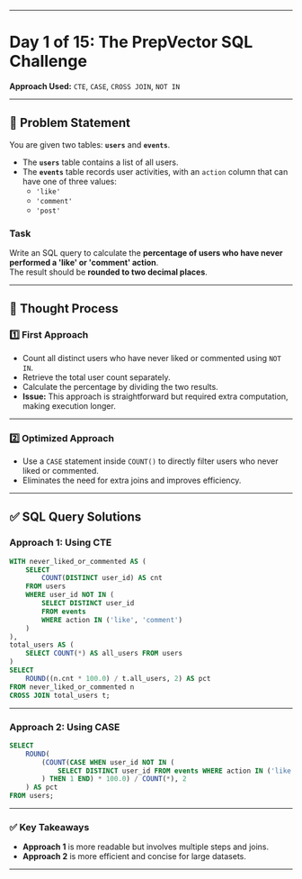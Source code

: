 
---

# Day 1 of 15: The PrepVector SQL Challenge  
**Approach Used:** `CTE`, `CASE`, `CROSS JOIN`, `NOT IN`

---

## 📌 Problem Statement

You are given two tables: **`users`** and **`events`**.

- The **`users`** table contains a list of all users.  
- The **`events`** table records user activities, with an `action` column that can have one of three values:  
  - `'like'`  
  - `'comment'`  
  - `'post'`  

### **Task**  
Write an SQL query to calculate the **percentage of users who have never performed a 'like' or 'comment' action**.  
The result should be **rounded to two decimal places**.

---

## 🧠 Thought Process

### **1️⃣ First Approach**
- Count all distinct users who have never liked or commented using `NOT IN`.
- Retrieve the total user count separately.
- Calculate the percentage by dividing the two results.
- **Issue:** This approach is straightforward but required extra computation, making execution longer.

---

### **2️⃣ Optimized Approach**
- Use a `CASE` statement inside `COUNT()` to directly filter users who never liked or commented.
- Eliminates the need for extra joins and improves efficiency.

---

## ✅ SQL Query Solutions

### **Approach 1: Using CTE**
```sql
WITH never_liked_or_commented AS (
    SELECT
        COUNT(DISTINCT user_id) AS cnt
    FROM users
    WHERE user_id NOT IN (
        SELECT DISTINCT user_id
        FROM events
        WHERE action IN ('like', 'comment')
    )
),
total_users AS (
    SELECT COUNT(*) AS all_users FROM users
)
SELECT
    ROUND((n.cnt * 100.0) / t.all_users, 2) AS pct
FROM never_liked_or_commented n
CROSS JOIN total_users t;
```

---

### **Approach 2: Using CASE**
```sql
SELECT
    ROUND(
        (COUNT(CASE WHEN user_id NOT IN (
            SELECT DISTINCT user_id FROM events WHERE action IN ('like', 'comment')
        ) THEN 1 END) * 100.0) / COUNT(*), 2
    ) AS pct
FROM users;
```

---

### ✅ Key Takeaways
- **Approach 1** is more readable but involves multiple steps and joins.
- **Approach 2** is more efficient and concise for large datasets.

---


